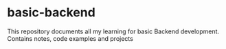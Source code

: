 # basic-backend
This repository documents all my learning for basic Backend development. Contains notes, code examples and projects
